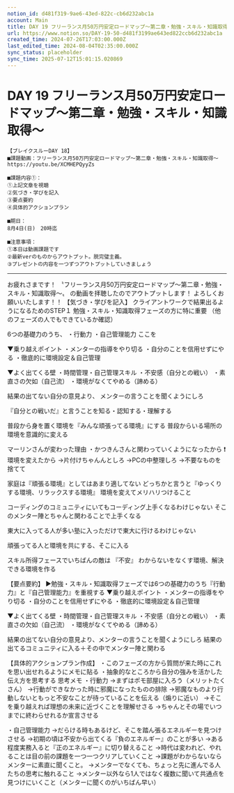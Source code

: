 ```yaml
---
notion_id: d481f319-9ae6-43ed-822c-cb6d232abc1a
account: Main
title: DAY 19 フリーランス月50万円安定ロードマップ〜第二章・勉強・スキル・知識取得〜
url: https://www.notion.so/DAY-19-50-d481f3199ae643ed822ccb6d232abc1a
created_time: 2024-07-26T17:03:00.000Z
last_edited_time: 2024-08-04T02:35:00.000Z
sync_status: placeholder
sync_time: 2025-07-12T15:01:15.020869
---
```

# DAY 19 フリーランス月50万円安定ロードマップ〜第二章・勉強・スキル・知識取得〜

```plain text
【ブレイクスルーDAY 18】
■課題動画：フリーランス月50万円安定ロードマップ〜第二章・勉強・スキル・知識取得〜
https://youtu.be/XCMHEPQyyZs

■課題内容①：
①上記文章を視聴
②気づき・学びを記入
③要点要約
④具体的アクションプラン

■期日：
8月4日(日)　20時迄

■注意事項：
①本日は動画課題です
②最新verのものからアウトプット。脱完璧主義。
③プレゼントの内容を一つずつアウトプットしていきましょう
```
---
お疲れさまです！
〝フリーランス月50万円安定ロードマップ〜第二章・勉強・スキル・知識取得〜〟
の動画を拝聴したのでアウトプットします！
よろしくお願いいたします！！
【気づき・学びを記入】
クライアントワークで結果出るようになるためのSTEP１
勉強・スキル・知識取得フェーズの方に特に重要
（他のフェーズの人でもできているか確認）

6つの基礎力のうち、
・行動力
・自己管理能力
ここを

▼乗り越えポイント
・メンターの指導をやり切る
・自分のことを信用せずにやる
・徹底的に環境設定＆自己管理

▼よく出てくる壁
・時間管理・自己管理スキル
・不安感（自分との戦い）
・素直さの欠如（自己流）
・環境がなくてやめる（諦める）

結果の出てない自分の意見より、
メンターの言うことを聞くようにしろ

『自分との戦いだ』と言うことを知る・認知する・理解する

普段から身を置く環境を『みんな頑張ってる環境』にする
普段からいる場所の環境を意識的に変える

マーリンさんが変わった理由
・かつきんさんと関わっていくようになったから
❗️環境を変えたから
→片付けちゃんんとしろ
→PCの中整理しろ
→不要なものを捨てて

家庭は『頑張る環境』としてはあまり適してない
どっちかと言うと『ゆっくりする環境、リラックスする環境』
環境を変えてメリハリつけること

コーディングのコミュニティにいてもコーディング上手くなるわけじゃない
そこのメンター陣とちゃんと関わることで上手くなる

東大に入ってる人が多い塾に入っただけで東大に行けるわけじゃない

頑張ってる人と環境を共にする、そこに入る

スキル所得フェースでいちばんの敵は
『不安』
わからないをなくす環境、解決できる環境を作る

【要点要約】
▶︎勉強・スキル・知識取得フェーズでは6つの基礎力のうち『行動力』と『自己管理能力』を重視する
▼乗り越えポイント
・メンターの指導をやり切る
・自分のことを信用せずにやる
・徹底的に環境設定＆自己管理

▼よく出てくる壁
・時間管理・自己管理スキル
・不安感（自分との戦い）
・素直さの欠如（自己流）
・環境がなくてやめる（諦める）

結果の出てない自分の意見より、メンターの言うことを聞くようにしろ
結果の出てるコミュニティに入る＋その中でメンター陣と関わる

【具体的アクションプラン作成】
・このフェーズの方から質問が来た時にこれを思い出せれるようにメモに貼る
・抽象的なところから自分の強みを活かした伝え方を思考する
思考メモ
・行動力
→まずはポモ部屋に入ろう（メリットたくさん）
→行動ができなかった時に邪魔になったものの排除
→邪魔なものより行動しないともっと不安なことが待っていることを伝える（煽りに近い）
→そこを乗り越えれば理想の未来に近づくことを理解せさる
→ちゃんとその場でいつまでに終わらせれるか宣言させる

・自己管理能力
→だらける時もあるけど、そこを踏ん張るエネルギーを見つけさせる
→初期の頃は不安から出てくる『負のエネルギー』のことが多い
→ある程度実務入ると『正のエネルギー』に切り替えること
→時代は変われど、やれることは目の前の課題を一つ一つクリアしていくこと
→課題がわからないならメンターに素直に聞くこと。
→メンターでなくても、ちょっと先に進んでる人たちの思考に触れること
→メンター以外なら1人ではなく複数に聞いて共通点を見つけにいくこと（メンターに聞くのがいちばん早い）
